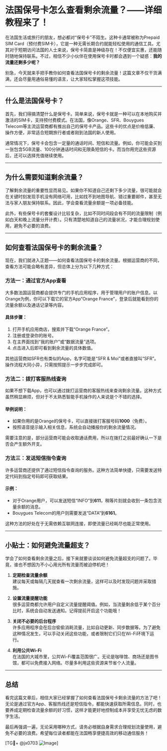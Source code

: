 # 法国保号卡怎么查看剩余流量？——详细教程来了！

在法国生活或旅行的朋友，想必都对“保号卡”不陌生。这种卡通常被称为Prepaid SIM Card（预付费SIM卡），它是一种无需长期合约就能轻松使用的通信工具。尤其对于短期访问法国的人士来说，保号卡简直是神级存在！不仅便宜实惠，还能随时随地保持联系。不过，相信不少小伙伴在使用保号卡时都会遇到一个疑惑：**我的流量还剩多少呢？**

别急，今天就来手把手教你如何查看法国保号卡的剩余流量！这篇文章不仅干货满满，还会尽量用通俗易懂的语言，让大家轻松掌握这项技能。

---

## 什么是法国保号卡？

首先，我们得搞清楚什么是保号卡。简单来说，保号卡就是一种可以在本地购买并激活的SIM卡，支持预付费模式。在法国，像Orange、SFR、Bouygues Telecom等主流运营商都有推出自己的保号卡产品。这些卡的优点是价格低廉、操作方便，非常适合短期旅行者或者刚到法国的新人使用。

通常情况下，保号卡会包含一定量的通话时间、短信和流量。例如，你可能会买到一张包含5GB流量、100分钟通话时间和无限条短信的卡。而当你用完这些资源后，还可以选择充值继续使用。

---

## 为什么需要知道剩余流量？

了解剩余流量的重要性显而易见。如果你不知道自己还剩下多少流量，很可能就会在关键时刻发现手机没有网络可用，比如找不到地图导航、错过重要邮件，甚至无法与家人朋友保持联系。因此，学会查看流量余额是一项必备技能。

此外，有些保号卡的套餐设计比较复杂，比如不同时间段会有不同的流量限制（例如白天和晚上流量分开计费）。只有清楚地知道自己的流量状况，才能合理规划使用，避免不必要的浪费。

---

## 如何查看法国保号卡的剩余流量？

现在，我们就进入正题——如何查看法国保号卡的剩余流量。根据运营商的不同，查看方法可能会略有差异，但总体上分为以下几种方式：

### 方法一：通过官方App查看

大多数法国运营商都会提供专门的手机应用程序，用于管理用户的账户信息。以Orange为例，你可以下载它的官方App“Orange France”，登录后就能看到你的流量余额以及通话记录等内容。

#### 具体步骤：
1. 打开手机应用商店，搜索并下载“Orange France”。
2. 注册或登录你的账号。
3. 在主界面找到“我的账户”或“数据流量”选项。
4. 点击进入后即可看到剩余流量的具体数值。

其他运营商如SFR也有类似的App，名字可能是“SFR & Moi”或者直接叫“SFR”。操作流程大同小异，只需按照提示一步步完成即可。

### 方法二：拨打客服热线查询

如果不想下载App，也可以通过拨打运营商的客服热线来查询剩余流量。这种方式虽然稍显麻烦，但对于不太熟悉智能手机操作的人来说是个不错的选择。

#### 举例说明：
- 如果你用的是Orange的保号卡，可以直接拨打客服号码**1000**（免费）。
- 按照语音提示输入相关信息，系统会自动播报你的剩余流量情况。

需要注意的是，部分运营商可能会收取通话费用，所以在拨打之前最好确认一下是否会产生额外开支。

### 方法三：发送短信指令查询

许多运营商还提供了通过短信指令查询的服务。这种方法简单快捷，只需要发送特定代码到指定号码即可获取结果。

#### 示例：
- 对于Orange用户，可以发送短信“INFO”到**611**，稍等片刻就会收到一条包含流量余额的消息。
- Bouygues Telecom的用户则需要发送“DATA”到**6161**。

这种方法的好处在于无需依赖互联网连接，即使流量已经耗尽也能正常使用。

---

## 小贴士：如何避免流量超支？

学会了如何查看剩余流量之后，接下来就要谈谈如何避免流量超支的问题了。毕竟，谁也不想因为不小心用光所有流量而被迫停机吧！

1. **定期检查流量余额**  
   建议每天或每隔几天就查看一次剩余流量，这样可以及时发现问题并采取措施。

2. **设置流量提醒功能**  
   很多运营商都允许用户自定义流量提醒阈值。例如，当流量剩余低于某个百分比时，系统会自动发送通知。记得提前开启这个功能哦！

3. **关闭不必要的后台程序**  
   许多应用程序会在后台偷偷消耗流量，比如自动更新、同步数据等。为了避免这种情况发生，可以手动关闭这些功能，或者限制它们只在Wi-Fi环境下运行。

4. **利用公共Wi-Fi**  
   在法国的大城市里，公共Wi-Fi覆盖范围很广。无论是咖啡馆、商场还是图书馆，都可以免费接入网络。尽量多利用这些资源来节省个人流量。

---

## 总结

看完这篇文章后，相信大家已经掌握了如何查看法国保号卡剩余流量的方法了吧！无论是通过官方App、客服热线还是短信指令，都能快速获取所需信息。同时，也要养成定期检查流量余额的好习惯，这样才能更好地控制成本并享受无忧无虑的数字生活。

最后再强调一遍，无论采用哪种方式，请务必根据自身需求合理规划流量使用，避免不必要的浪费。希望每位读者都能在法国畅享便捷高效的移动通信服务！

[TG💪+ @jx0703 ![Image](https://github.com/user-attachments/assets/dbca1d08-cadb-493c-b0ec-ad6f7a83f270)]